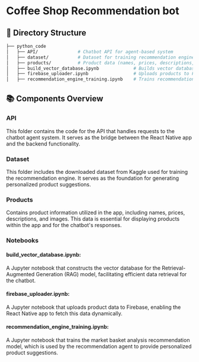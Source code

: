 # Coffee Shop Recommendation bot

## 📂 Directory Structure
```bash
├── python_code
│   ├── API/               # Chatbot API for agent-based system
│   ├── dataset/           # Dataset for training recommendation engine    
│   ├── products/          # Product data (names, prices, descriptions, images)   
│   ├── build_vector_database.ipynb             # Builds vector database for RAG model   
│   ├── firebase_uploader.ipynb                 # Uploads products to Firebase    
│   ├── recommendation_engine_training.ipynb    # Trains recommendation engine 
```
## 📚 Components Overview
### API
This folder contains the code for the API that handles requests to the chatbot agent system. It serves as the bridge between the React Native app and the backend functionality.
### Dataset
This folder includes the downloaded dataset from Kaggle used for training the recommendation engine. It serves as the foundation for generating personalized product suggestions.
### Products
Contains product information utilized in the app, including names, prices, descriptions, and images. This data is essential for displaying products within the app and for the chatbot's responses.
### Notebooks
#### build_vector_database.ipynb: 
A Jupyter notebook that constructs the vector database for the Retrieval-Augmented Generation (RAG) model, facilitating efficient data retrieval for the chatbot.
#### firebase_uploader.ipynb: 
A Jupyter notebook that uploads product data to Firebase, enabling the React Native app to fetch this data dynamically.
#### recommendation_engine_training.ipynb: 
A Jupyter notebook that trains the market basket analysis recommendation model, which is used by the recommendation agent to provide personalized product suggestions.
